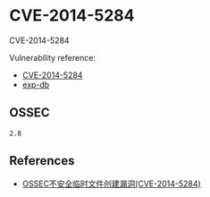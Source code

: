 # CVE-2014-5284

CVE-2014-5284  

Vulnerability reference:
 * [CVE-2014-5284](https://cve.mitre.org/cgi-bin/cvename.cgi?name=CVE-2014-5284)  
 * [exp-db](https://www.exploit-db.com/exploits/35234/)  


## OSSEC  
```
2.8
```   


## References
* [OSSEC不安全临时文件创建漏洞(CVE-2014-5284)](http://www.linuxidc.com/Linux/2014-12/110401.htm)  





